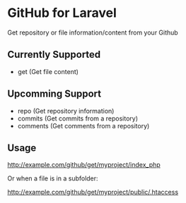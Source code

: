 # GitHub for Laravel

Get repository or file information/content from your Github

## Currently Supported

- get (Get file content)

## Upcomming Support

- repo (Get repository information)
- commits (Get commits from a repository)
- comments (Get comments from a repository)

## Usage

http://example.com/github/get/myproject/index_php

Or when a file is in a subfolder:

http://example.com/github/get/myproject/public/.htaccess

